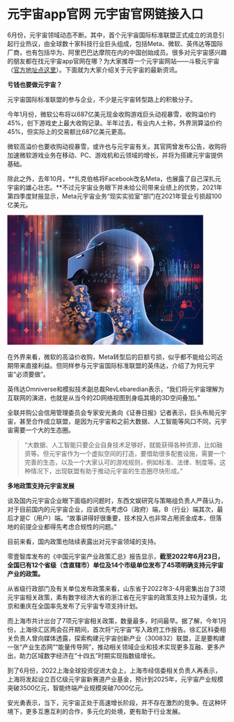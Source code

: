 # 元宇宙app官网 元宇宙官网链接入口

6月份，元宇宙领域动态不断。其中，首个元宇宙国际标准联盟正式成立的消息引起行业热议，由全球数十家科技行业巨头组成，包括Meta、微软、英伟达等国际厂商，也有包括华为、阿里巴巴达摩院在内的中国创始成员。很多对元宇宙感兴趣的朋友都在找元宇宙app官网在哪？为大家推荐一个元宇宙网站——斗极元宇宙（[官方地址点这里](https://demo.metabd.io/)）。下面就为大家介绍关于元宇宙的最新资讯。

**亏钱也要做元宇宙？**

元宇宙国际标准联盟的参与企业，不少是元宇宙转型路上的积极分子。

今年1月份，微软公布将以687亿美元现金收购游戏巨头动视暴雪，收购溢价约45%，创下游戏史上最大收购记录。半年过去，有业内人士称，外界测算溢价约45%，但实际上的交易额比687亿美元更高。

微软高溢价也要收购动视暴雪，或许也与元宇宙有关。其官网曾发布公告，收购将加速微软游戏业务在移动、PC、游戏机和云领域的增长，并将为搭建元宇宙提供基础。

除此之外，去年10月，**扎克伯格将Facebook改名Meta，也展露了自己深扎元宇宙的雄心壮志。**不过元宇宙业务眼下并未给公司带来业绩上的优势，2021年第四季度财报显示，Meta元宇宙业务“现实实验室”部门在2021年营业亏损超100亿美元。

![配图一](e021594a91a32f699e2897d31544ca4b.jpg)

在外界来看，微软的高溢价收购，Meta转型后的巨额亏损，似乎都不能给公司近期带来直接利益。但同样参与元宇宙国际标准联盟的英伟达，介绍了为何元宇宙“必须要做”。

英伟达Omniverse和模拟技术副总裁RevLebaredian表示，“我们将元宇宙理解为互联网的演进，也就是从当今的2D网络视图到身临其境的3D空间叠加。”

全联并购公会信用管理委员会专家安光勇向《证券日报》记者表示，巨头布局元宇宙，甚至合作成立联盟，是因为元宇宙和之前大数据、人工智能等风口不同，元宇宙需要一个大的生态圈。

> “大数据、人工智能只要企业自身技术足够好，就能获得各种资源，比如融资等。但元宇宙作为一个虚拟空间的打造，要借助很多配套设施，需要一个完善的生态，以及一个大家认可的游戏规则，例如标准、法律、制度等。这种情况下，出现联盟有助于推动元宇宙的生态圈尽快形成。”

**多地政策支持元宇宙发展**

谈及国内元宇宙企业眼下面临的问题时，东西文娱研究与策略组负责人严薇认为，对于目前国内的元宇宙企业，应该优先考虑G（政府）端，B（行业）端其次，最后才是C（用户）端。“故事讲得好很重要，技术投入也非常占用资金成本，但落地的前提企业都得先考虑合规性的问题。”

目前来看，国内政策也陆续表露出对元宇宙领域的支持。

零壹智库发布的《中国元宇宙产业政策汇总》报告显示，**截至2022年6月23日，全国已有12个省级（含直辖市）单位及14个市级单位发布了45项明确支持元宇宙产业的政策。**

从省级行政部门及有关单位发布政策来看，山东省于2022年3-4月密集出台了3项元宇宙相关政策，素有数字经济大省的浙江省在元宇宙的政策支持上较为谨慎，北京和重庆在全国率先发布了元宇宙专项支持计划。

而上海市共计出台了7项元宇宙相关政策，数量最多，时间最早。据了解，今年1月份，上海徐汇区两会召开期间，首次将“元宇宙”写入政府工作报告。徐汇区科委相关负责人曾向媒体透露，探索构建元宇宙创新产业（300832）联盟，正是要构建一张“产业生态网”“能量传导网”，推动相关领域企业和技术实现更多互融、更多产出，助力区域数字经济在“十四五”时期实现指数级增长。

到了6月份，2022上海全球投资促进大会上，上海市经信委相关负责人再表示，上海将发起设立百亿级元宇宙新赛道产业基金，预计到2025年，元宇宙产业规模突破3500亿元，智能终端产业规模突破7000亿元。

安光勇表示，当下，元宇宙正处于高速增长阶段，并不存在激烈的竞争。在这种环境下，更多互惠互利的合作，多元化的处境，更有助于行业发展。

